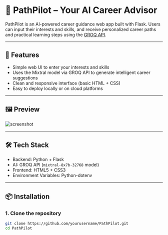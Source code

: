 # 🚀 PathPilot – Your AI Career Advisor

PathPilot is an AI-powered career guidance web app built with Flask. Users can input their interests and skills, and receive personalized career paths and practical learning steps using the [GROQ API](https://console.groq.com/).

---

## 🧠 Features

- Simple web UI to enter your interests and skills
- Uses the Mixtral model via GROQ API to generate intelligent career suggestions
- Clean and responsive interface (basic HTML + CSS)
- Easy to deploy locally or on cloud platforms

---

## 🖼️ Preview

![screenshot](preview.png) <!-- Add a screenshot here -->

---

## 🛠️ Tech Stack

- Backend: Python + Flask
- AI: GROQ API (`mixtral-8x7b-32768` model)
- Frontend: HTML5 + CSS3
- Environment Variables: Python-dotenv

---

## 📦 Installation

### 1. Clone the repository

```bash
git clone https://github.com/yourusername/PathPilot.git
cd PathPilot
